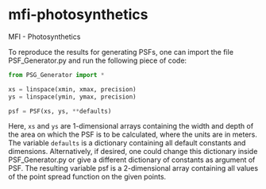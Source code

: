 # mfi-photosynthetics
MFI - Photosynthetics

To reproduce the results for generating PSFs, one can import the file PSF\_Generator.py and run the following piece of code:

```Python
from PSG_Generator import *

xs = linspace(xmin, xmax, precision)
ys = linspace(ymin, ymax, precision)

psf = PSF(xs, ys, **defaults)
```

Here, `xs` and `ys` are 1-dimensional arrays containing the width and depth of the area on which the PSF is to be calculated, where the units are in meters. The variable `defaults` is a dictionary containing all default constants and dimensions. Alternatively, if desired, one could change this dictionary inside PSF\_Generator.py or give a different dictionary of constants as argument of PSF. The resulting variable psf is a 2-dimensional array containing all values of the point spread function on the given points. 
